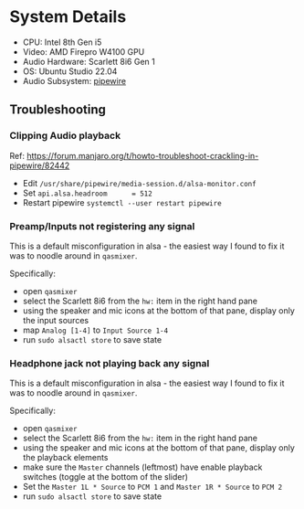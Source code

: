 # System Details
 - CPU: Intel 8th Gen i5
 - Video: AMD Firepro W4100 GPU
 - Audio Hardware: Scarlett 8i6 Gen 1
 - OS: Ubuntu Studio 22.04
 - Audio Subsystem: [pipewire](https://pipewire-debian.github.io/pipewire-debian/)

## Troubleshooting
### Clipping Audio playback
Ref: https://forum.manjaro.org/t/howto-troubleshoot-crackling-in-pipewire/82442
 - Edit `/usr/share/pipewire/media-session.d/alsa-monitor.conf`
 - Set `api.alsa.headroom      = 512`
 - Restart pipewire `systemctl --user restart pipewire`

### Preamp/Inputs not registering any signal
This is a default misconfiguration in alsa - the easiest way I found to fix it was to noodle around in `qasmixer`. 

Specifically:
 - open `qasmixer`
 - select the Scarlett 8i6 from the `hw:` item in the right hand pane
 - using the speaker and mic icons at the bottom of that pane, display only the input sources
 - map `Analog [1-4]` to `Input Source 1-4` 
 - run `sudo alsactl store` to save state

### Headphone jack not playing back any signal
This is a default misconfiguration in alsa - the easiest way I found to fix it was to noodle around in `qasmixer`. 

Specifically:
 - open `qasmixer`
 - select the Scarlett 8i6 from the `hw:` item in the right hand pane
 - using the speaker and mic icons at the bottom of that pane, display only the playback elements
 - make sure the `Master` channels (leftmost) have enable playback switches (toggle at the bottom of the slider)
 - Set the `Master 1L * Source` to `PCM 1` and `Master 1R * Source` to `PCM 2` 
 - run `sudo alsactl store` to save state
